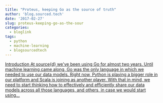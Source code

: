 ```yaml
---
title: "Proteus, keeping Go as the source of truth"
author: 'blog.sourced.tech'
date: '2017-02-27'
slug: proteus-keeping-go-as-the-sour
categories:
  - bloglink
tags:
  - python
  - machine-learning
  - blogsourcedtech
---
```


[Introduction At source{d} we've been using Go for almost two years. Until machine learning came along, Go was the only language in which we needed to use our data models. Right now, Python is playing a bigger role in our platform and Scala is joining as another player. With that in mind, we need to start thinking how to effectively and efficiently share our data models across all those languages, and others, in case we would start using...<click to read more>](https://blog.sourced.tech//blog.sourced.tech/post/proteus/)

